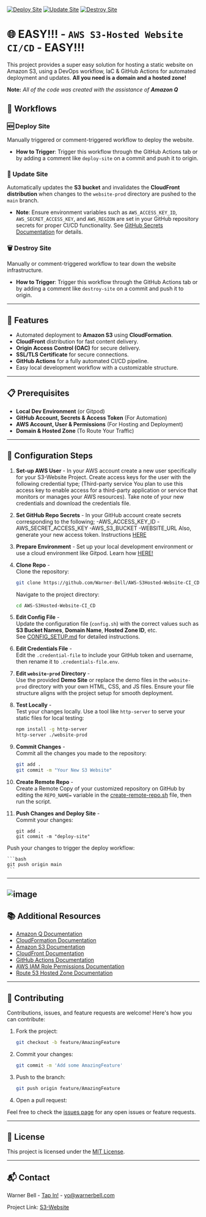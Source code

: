 [![Deploy Site](https://github.com/Warner-Bell/AWS-S3Hosted-Website-CI_CD/actions/workflows/siteDeploy.yaml/badge.svg)](https://github.com/Warner-Bell/AWS-S3Hosted-Website-CI_CD/actions/workflows/siteDeploy.yaml)
[![Update Site](https://github.com/Warner-Bell/AWS-S3Hosted-Website-CI_CD/actions/workflows/siteUpdate.yaml/badge.svg)](https://github.com/Warner-Bell/AWS-S3Hosted-Website-CI_CD/actions/workflows/siteUpdate.yaml)
[![Destroy Site](https://github.com/Warner-Bell/AWS-S3Hosted-Website-CI_CD/actions/workflows/siteDestroy.yaml/badge.svg)](https://github.com/Warner-Bell/AWS-S3Hosted-Website-CI_CD/actions/workflows/siteDestroy.yaml)

# 🌐 EASY!!! - `AWS S3-Hosted Website CI/CD` - EASY!!!

This project provides a super easy solution for hosting a static website on Amazon S3, using a DevOps workflow, IaC & GitHub Actions for automated deployment and updates. **All you need is a domain and a hosted zone!**

**Note:** *All of the code was created with the assistance of **Amazon Q***

## 🔄 Workflows

### 🆕 Deploy Site
Manually triggered or comment-triggered workflow to deploy the website.

- **How to Trigger**: Trigger this workflow through the GitHub Actions tab or by adding a comment like `deploy-site` on a commit and push it to origin.

### 🔄 Update Site
Automatically updates the **S3 bucket** and invalidates the **CloudFront distribution** when changes to the `website-prod` directory are pushed to the `main` branch.

- **Note**: Ensure environment variables such as `AWS_ACCESS_KEY_ID`, `AWS_SECRET_ACCESS_KEY`, and `AWS_REGION` are set in your GitHub repository secrets for proper CI/CD functionality. See [GitHub Secrets Documentation](https://docs.github.com/en/actions/security-guides/encrypted-secrets) for details.

### 🗑️ Destroy Site
Manually or comment-triggered workflow to tear down the website infrastructure.

- **How to Trigger**: Trigger this workflow through the GitHub Actions tab or by adding a comment like `destroy-site` on a commit and push it to origin.

---

## 🚀 Features
- Automated deployment to **Amazon S3** using **CloudFormation**.
- **CloudFront** distribution for fast content delivery.
- **Origin Access Control (OAC)** for secure delivery.
- **SSL/TLS Certificate** for secure connections.
- **GitHub Actions** for a fully automated CI/CD pipeline.
- Easy local development workflow with a customizable structure.

---

## 📋 Prerequisites
- **Local Dev Environment** (or Gitpod)
- **GitHub Account, Secrets & Access Token** (For Automation)
- **AWS Account, User & Permissions** (For Hosting and Deployment)
- **Domain & Hosted Zone** (To Route Your Traffic)

---

## 🔧 Configuration Steps
1. **Set-up AWS User** -
   In your AWS account create a new user specifically for your S3-Website Project. Create access keys for the user with the following credential type;
   (Third-party service You plan to use this access key to enable access for a third-party application or service that monitors or manages your AWS resources).
   Take note of your new credentials and download the credentials file.

3. **Set GitHub Repo Secrets** - 
   In your GitHub account create secrets corresponding to the following;
   -AWS_ACCESS_KEY_ID
   -AWS_SECRET_ACCESS_KEY
   -AWS_S3_BUCKET
   -WEBSITE_URL
Also, generate your new access token. Instructions [HERE](GENERATE-GITHUB-TOKEN.md)

5. **Prepare Environment** -
   Set up your local development environment or use a cloud environment like Gitpod. Learn how [HERE!](https://github.com/Warner-Bell/Easy-Dev-Env-Setup/blob/main/README.md)

7. **Clone Repo** -  
   Clone the repository:

    ```bash
    git clone https://github.com/Warner-Bell/AWS-S3Hosted-Website-CI_CD.git
    ```

    Navigate to the project directory:

    ```bash
    cd AWS-S3Hosted-Website-CI_CD
    ```

8. **Edit Config File** -   
   Update the configuration file (`config.sh`) with the correct values such as **S3 Bucket Names**, **Domain Name**, **Hosted Zone ID**, etc.  
   See [CONFIG_SETUP.md](https://github.com/Warner-Bell/AWS-S3Hosted-Website-CI_CD/blob/f070c8c586f654f576928a14680486e3005c005b/CONFIG_SETUP.md) for detailed instructions.

9. **Edit Credentials File** -   
   Edit the `.credential-file` to include your GitHub token and username, then rename it to `.credentials-file.env`.

10. **Edit `website-prod` Directory** -   
   Use the provided **Demo Site** or replace the demo files in the `website-prod` directory with your own HTML, CSS, and JS files. Ensure your file structure aligns with the project setup for smooth deployment.

11. **Test Locally** -   
   Test your changes locally. Use a tool like `http-server` to serve your static files for local testing:

    ```bash
    npm install -g http-server
    http-server ./website-prod
    ```

12. **Commit Changes** -  
    Commit all the changes you made to the repository:

    ```bash
    git add .
    git commit -m "Your New S3 Website"
    ```

13. **Create Remote Repo** -   
    Create a Remote Copy of your customized repository on GitHub by editing the `REPO_NAME=` variable in the [create-remote-repo.sh](https://github.com/Warner-Bell/AWS-S3Hosted-Website-CI_CD/blob/966af9c5136f472f4341ea60cd545249307d1344/create-remote-repo.sh) file, then run the script.

14. **Push Changes and Deploy Site** -   
    Commit your changes:

    ```
    git add .
    git commit -m "deploy-site"
    ```
   Push your changes to trigger the deploy workflow:

    ```bash
    git push origin main
    ```

---
![image](https://github.com/user-attachments/assets/495294b3-bc81-46dd-91c3-70091b160d1e)
---

## 📚 Additional Resources

- [Amazon Q Documentation](https://docs.aws.amazon.com/amazonq/)
- [CloudFormation Documentation](https://docs.aws.amazon.com/cloudformation/)
- [Amazon S3 Documentation](https://docs.aws.amazon.com/s3/)
- [CloudFront Documentation](https://docs.aws.amazon.com/cloudfront/)
- [GitHub Actions Documentation](https://docs.github.com/en/actions)
- [AWS IAM Role Permissions Documentation](https://docs.aws.amazon.com/IAM/latest/UserGuide/access_policies.html)
- [Route 53 Hosted Zone Documentation](https://docs.aws.amazon.com/Route53/latest/DeveloperGuide/Welcome.html)

---

## 🤝 Contributing

Contributions, issues, and feature requests are welcome! Here's how you can contribute:

1. Fork the project:

    ```bash
    git checkout -b feature/AmazingFeature
    ```

2. Commit your changes:

    ```bash
    git commit -m 'Add some AmazingFeature'
    ```

3. Push to the branch:

    ```bash
    git push origin feature/AmazingFeature
    ```

4. Open a pull request:

Feel free to check the [issues page](TBD) for any open issues or feature requests.

---

## 📝 License

This project is licensed under the [MIT License](TBD).

---

## 📬 Contact

Warner Bell - [Tap In!](https://dot.cards/warnerbell) - yo@warnerbell.com

Project Link: [S3-Website](https://github.com/Warner-Bell/AWS-S3Hosted-Website-CI_CD)

